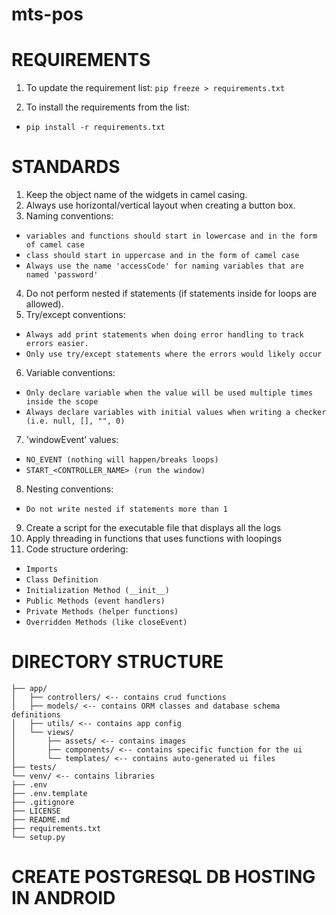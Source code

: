 # mts-pos

# REQUIREMENTS
1. To update the requirement list:
```pip freeze > requirements.txt```

2. To install the requirements from the list:
* ```pip install -r requirements.txt```

# STANDARDS
1. Keep the object name of the widgets in camel casing.
2. Always use horizontal/vertical layout when creating a button box.
3. Naming conventions:
* ```variables and functions should start in lowercase and in the form of camel case```
* ```class should start in uppercase and in the form of camel case```
* ```Always use the name 'accessCode' for naming variables that are named 'password'```
4. Do not perform nested if statements (if statements inside for loops are allowed).
5. Try/except conventions:
* ```Always add print statements when doing error handling to track errors easier.```
* ```Only use try/except statements where the errors would likely occur```
6. Variable conventions:
* ```Only declare variable when the value will be used multiple times inside the scope```
* ```Always declare variables with initial values when writing a checker (i.e. null, [], "", 0)```
7. 'windowEvent' values:
* ```NO_EVENT (nothing will happen/breaks loops)```
* ```START_<CONTROLLER_NAME> (run the window)```
8. Nesting conventions:
* ```Do not write nested if statements more than 1```
9. Create a script for the executable file that displays all the logs
10. Apply threading in functions that uses functions with loopings
11. Code structure ordering:
* ```Imports```
* ```Class Definition```
* ```Initialization Method (__init__)```
* ```Public Methods (event handlers)```
* ```Private Methods (helper functions)```
* ```Overridden Methods (like closeEvent)```

# DIRECTORY STRUCTURE
```
├── app/
│   ├── controllers/ <-- contains crud functions
│   ├── models/ <-- contains ORM classes and database schema definitions
│   ├── utils/ <-- contains app config
│   └── views/
│       ├── assets/ <-- contains images
│       ├── components/ <-- contains specific function for the ui
│       └── templates/ <-- contains auto-generated ui files
├── tests/
└── venv/ <-- contains libraries
├── .env
├── .env.template
├── .gitignore
├── LICENSE
├── README.md
├── requirements.txt
└── setup.py
```

# CREATE POSTGRESQL DB HOSTING IN ANDROID
